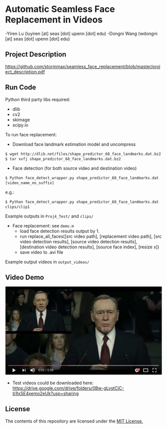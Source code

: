 # Automatic Seamless Face Replacement in Videos
-Yiren Lu (luyiren [at] seas [dot] upenn [dot] edu)
-Dongni Wang (wdongni [at] seas [dot] upenn [dot] edu)

## Project Description
<https://github.com/stormmax/seamless_face_replacement/blob/master/project_description.pdf>




## Run Code

Python third party libs required:
  - dlib
  - cv2
  - skimage
  - scipy.io

To run face replacement:
- Download face landmark estimation model and uncompress
```
$ wget http://dlib.net/files/shape_predictor_68_face_landmarks.dat.bz2
$ tar xvfj shape_predictor_68_face_landmarks.dat.bz2
```
- Face detection (for both source video and destination video)
```
$ Python face_detect_wrapper.py shape_predictor_68_face_landmarks.dat [video_name_no_suffix]
```
e.g.:
```
$ Python face_detect_wrapper.py shape_predictor_68_face_landmarks.dat clips/clip1
```
Example outputs in `Proj4_Test/` and `clips/`

- Face replacement: see `demo.m`
  - load face detection results output by 1.
  - run replace_all_faces([src video path], [replacement video path], [src video detection results], [source video detection results], [destination video detection results], [source face index], [resize x])
  - save video to .avi file

Example output videos in `output_videos/`

## Video Demo
[![Face replacement](video_screenshot.jpg)](https://www.youtube.com/watch?v=nZL8UIkghto&feature=youtu.be "Face replacement")
- Test videos could be downloaded here:  
<https://drive.google.com/drive/folders/0Bw-gLvstCiC-b1IxSE4xemo2eUk?usp=sharing>

## License

The contents of this repository are licensed under the [MIT License.](https://en.wikipedia.org/wiki/MIT_License)
